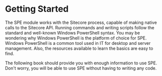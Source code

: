 # Getting Started

The SPE module works with the Sitecore process, capable of making native calls to the Sitecore API. Running commands and writing scripts follow the standard and well-known Windows PowerShell syntax. You may be wondering why Windows PowerShell is the platform of choice for SPE. Windows PowerShell is a common tool used in IT for desktop and server management. Also, the resources available to learn the basics are easy to find.

The following book should provide you with enough information to use SPE. Don't worry, you will be able to use SPE without having to writing any code.
